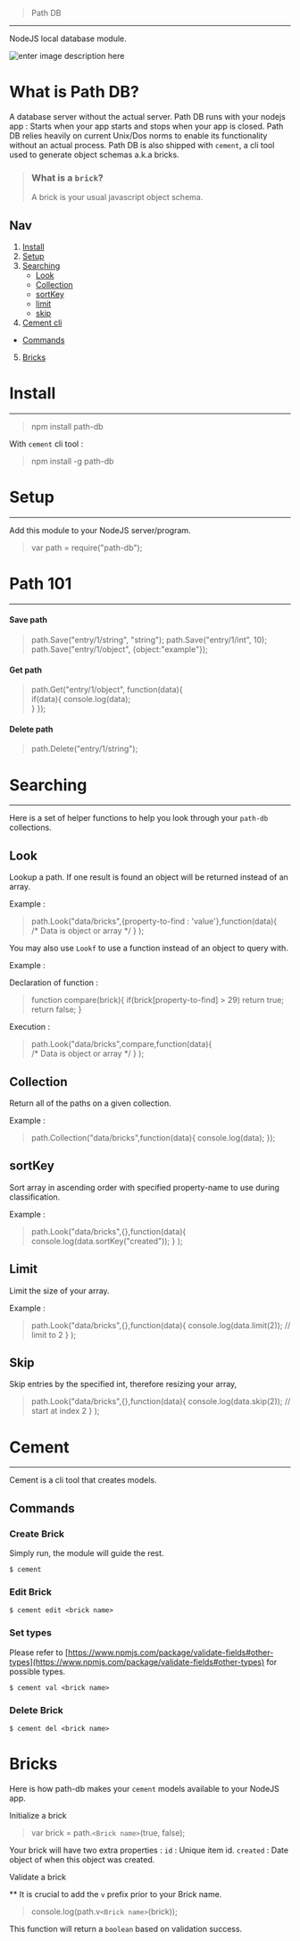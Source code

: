 > Path DB

-------

NodeJS local database module.

![enter image description here](https://github.com/thestrukture/path-db/raw/master/logo.png)


# What is Path DB?

A database server without the actual server. Path DB runs with your nodejs app : Starts when your app starts and stops when your app is closed. Path DB relies heavily on current Unix/Dos norms to enable its functionality without an actual process.
Path DB is also shipped with `cement`, a cli tool used to generate object schemas a.k.a bricks.

> ### What is  a `brick`?
> 
> A brick is your usual javascript object schema.


## Nav

1. [Install](#install)
2. [Setup](#setup)
3. [Searching](#searching)
	- [Look](#look)
	- [Collection](#collection)
	- [sortKey](#sortkey)
	- [limit](#limit)
	- [skip](#skip) 
4. [Cement cli](#cement)
- [Commands](#commands)
5. [Bricks](#bricks)

# Install


----------


> npm install path-db

With `cement` cli tool : 

> npm install -g path-db

# Setup


----------

Add this module to your NodeJS server/program.

> var path = require("path-db");

# Path 101


----------


#### Save path

> path.Save("entry/1/string", "string"); 
> path.Save("entry/1/int", 10);
> path.Save("entry/1/object", {object:"example"});

#### Get path

> path.Get("entry/1/object", function(data){ 	
> if(data){
> 	       console.log(data);	  
>  } 
>  });

#### Delete path

> path.Delete("entry/1/string");


# Searching


----------


Here is a set of helper functions to help you look through your `path-db` collections.

## Look

Lookup a path. If one result is found an object will be returned instead of an array.



Example :

> path.Look("data/bricks",{property-to-find : 'value'},function(data){   
> /* Data is object or array */ 
> } );

You may also use `Lookf` to use a function instead of an object to query with. 

Example :

Declaration of function :

> function compare(brick){
>  	if(brick[property-to-find] > 29) return true;
> return false; }

Execution :

> path.Look("data/bricks",compare,function(data){   
> /* Data is object or array */ 
> } );

## Collection

Return all of the paths on a given collection.

Example :

> path.Collection("data/bricks",function(data){ 
> console.log(data); 
> });

## sortKey

Sort array in ascending order with specified property-name to use during classification.

Example :

> path.Look("data/bricks",{},function(data){
> console.log(data.sortKey("created"));
> } );

## Limit

Limit the size of your array.

Example :

> path.Look("data/bricks",{},function(data){
> console.log(data.limit(2)); // limit to 2
> } );

## Skip

Skip entries by the specified int, therefore resizing your array,

> path.Look("data/bricks",{},function(data){
> console.log(data.skip(2)); // start at index 2
> } );

# Cement


----------


Cement is a cli tool that creates models.

## Commands

### Create Brick

Simply run, the module will guide the rest.
	
	$ cement


### Edit Brick

	$ cement edit <brick name>

### Set types

Please refer to [https://www.npmjs.com/package/validate-fields#other-types](https://www.npmjs.com/package/validate-fields#other-types)  for possible types.

	$ cement val <brick name>

### Delete Brick

	$ cement del <brick name>


# Bricks

Here is how path-db makes your `cement` models available to your NodeJS app.

Initialize a brick

> var brick = path.`<Brick name>`(true, false);

Your brick will have two extra properties : `id` : Unique item id. `created` : Date object of when this object was created.

Validate a brick

** It is crucial to add the `v` prefix prior to your Brick name.

> console.log(path.v`<Brick name>`(brick));

	

This function will return a `boolean` based on validation success.
